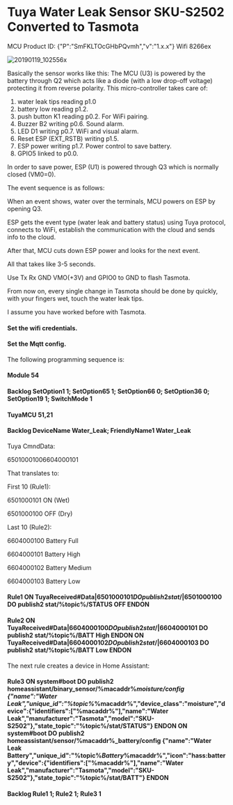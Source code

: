 # Tuya Water Leak Sensor SKU-S2502 Converted to Tasmota
MCU Product ID: {"P":"SmFKLTOcGHbPQvmh","v":"1.x.x"} 
Wifi 8266ex 

![20190119_102556x](https://user-images.githubusercontent.com/42880649/120639804-6dac6180-c47a-11eb-85a8-bf8dbfecacb2.jpg)

Basically the sensor works like this:
The MCU (U3) is powered by the battery through Q2 which acts like a diode (with a low drop-off voltage) protecting it from reverse polarity.
This micro-controller takes care of:
  1. water leak tips reading p1.0
  1. battery low reading p1.2. 
  1. push button K1 reading p0.2. For WiFi pairing.
  1. Buzzer B2 writing p0.6. Sound alarm.
  1. LED D1 writing p0.7. WiFi and visual alarm.
  1. Reset ESP (EXT_RSTB) writing p1.5.
  1. ESP power writing p1.7. Power control to save battery.
  1. GPIO5 linked to p0.0.
  
In order to save power, ESP (U1) is powered through Q3 which is normally closed (VM0=0).

The event sequence is as follows:

When an event shows, water over the terminals, MCU powers on ESP by opening Q3.

ESP gets the event type (water leak and battery status) using Tuya protocol, connects to WiFi, establish the communication with the cloud and sends info to the cloud. 

After that, MCU cuts down ESP power and looks for the next event.

All that takes like 3-5 seconds.

Use Tx Rx GND VMO(+3V) and GPIO0 to GND to flash Tasmota.

From now on, every single change in Tasmota should be done by quickly, with your fingers wet, touch the water leak tips.

I assume you have worked before with Tasmota.

#### Set the wifi credentials.

#### Set the Mqtt config.

The following programming sequence is:

#### Module 54

#### Backlog SetOption1 1; SetOption65 1; SetOption66 0; SetOption36 0; SetOption19 1; SwitchMode 1

#### TuyaMCU 51,21

#### Backlog DeviceName Water_Leak; FriendlyName1 Water_Leak


Tuya CmndData:

65010001006604000101

That translates to:

First 10 (Rule1): 

6501000101 ON (Wet)

6501000100 OFF (Dry)

Last 10 (Rule2):

6604000100 Battery Full

6604000101 Battery High

6604000102 Battery Medium

6604000103 Battery Low


#### Rule1 ON TuyaReceived#Data$|6501000101 DO publish2 stat/%topic%/STATUS ON ENDON ON TuyaReceived#Data$|6501000100 DO publish2 stat/%topic%/STATUS OFF ENDON

#### Rule2 ON TuyaReceived#Data$|6604000100 DO publish2 stat/%topic%/BATT Full ON TuyaReceived#Data$|6604000101 DO publish2 stat/%topic%/BATT High ENDON ON TuyaReceived#Data$|6604000102 DO publish2 stat/%topic%/BATT Medium ENDON ON TuyaReceived#Data$|6604000103 DO publish2 stat/%topic%/BATT Low ENDON


The next rule creates a device in Home Assistant:

#### Rule3 ON system#boot DO publish2 homeassistant/binary_sensor/%macaddr%_moisture/config {"name":"Water Leak","unique_id":"%topic%_%macaddr%","device_class":"moisture","device":{"identifiers":["%macaddr%"],"name":"Water Leak","manufacturer":"Tasmota","model":"SKU-S2502"},"state_topic":"%topic%/stat/STATUS"} ENDON ON system#boot DO publish2 homeassistant/sensor/%macaddr%_battery/config {"name":"Water Leak Battery","unique_id":"%topic%_Battery_%macaddr%","icon":"hass:battery","device":{"identifiers":["%macaddr%"],"name":"Water Leak","manufacturer":"Tasmota","model":"SKU-S2502"},"state_topic":"%topic%/stat/BATT"} ENDON

#### Backlog Rule1 1; Rule2 1; Rule3 1


